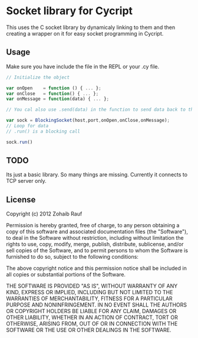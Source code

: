 Socket library for Cycript 
==========================
This uses the C socket library by dynamicaly linking to them and then creating a wrapper on it for easy socket programming in Cycript.

Usage
-----
Make sure you have include the file in the REPL or your .cy file.

```javascript
// Initialize the object

var onOpen    = function () { ... };
var onClose   = function() { ... };
var onMessage = function(data) { ... };

// You cal also use .send(data) in the function to send data back to the server. 

var sock = BlockingSocket(host,port,onOpen,onClose,onMessage);
// Loop for data
// .run() is a blocking call

sock.run()
```

TODO
----

Its just a basic library. So many things are missing. Currently it connects to TCP server only.


## License

Copyright (c) 2012 Zohaib Rauf

Permission is hereby granted, free of charge, to any person
obtaining a copy of this software and associated documentation
files (the "Software"), to deal in the Software without
restriction, including without limitation the rights to use,
  copy, modify, merge, publish, distribute, sublicense, and/or sell
  copies of the Software, and to permit persons to whom the
  Software is furnished to do so, subject to the following
  conditions:

  The above copyright notice and this permission notice shall be
  included in all copies or substantial portions of the Software.

  THE SOFTWARE IS PROVIDED "AS IS", WITHOUT WARRANTY OF ANY KIND,
  EXPRESS OR IMPLIED, INCLUDING BUT NOT LIMITED TO THE WARRANTIES
  OF MERCHANTABILITY, FITNESS FOR A PARTICULAR PURPOSE AND
  NONINFRINGEMENT. IN NO EVENT SHALL THE AUTHORS OR COPYRIGHT
  HOLDERS BE LIABLE FOR ANY CLAIM, DAMAGES OR OTHER LIABILITY,
  WHETHER IN AN ACTION OF CONTRACT, TORT OR OTHERWISE, ARISING
  FROM, OUT OF OR IN CONNECTION WITH THE SOFTWARE OR THE USE OR
  OTHER DEALINGS IN THE SOFTWARE.
